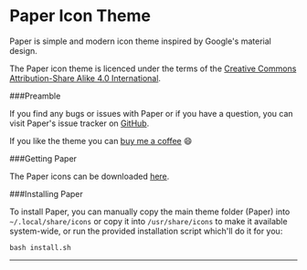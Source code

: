 Paper Icon Theme
===================

Paper is simple and modern icon theme inspired by Google's material design.

The Paper icon theme is licenced under the terms of the [Creative Commons 
Attribution-Share Alike 4.0 International](https://creativecommons.org/licenses/by-sa/4.0/).

###Preamble

If you find any bugs or issues with Paper or if you have a question, you can visit Paper's issue tracker on [GitHub](https://github.com/snwh/paper-icon-theme/issues).

If you like the theme you can [buy me a coffee](https://www.paypal.com/cgi-bin/webscr?cmd=_s-xclick&hosted_button_id=AM3UCEFPUWUY8) :smile:

###Getting Paper

The Paper icons can be downloaded [here](https://github.com/DecorumLinux/paper-icon-theme/archive/master.zip).

###Installing Paper

To install Paper, you can manually copy the main theme folder (Paper) into ```~/.local/share/icons``` or copy it into ```/usr/share/icons``` to make it available system-wide, or run the provided installation script which'll do it for you:

    bash install.sh

-----------
